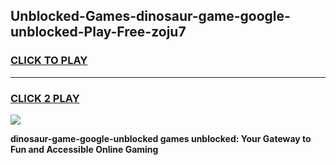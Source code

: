 
## Unblocked-Games-dinosaur-game-google-unblocked-Play-Free-zoju7
<h3>
<a href="https://premium76.site?title=dinosaur-game-google-unblocked&ref=18A">CLICK TO PLAY</a></h3>
<hr>

<h3>
<a href="https://premium76.site?title=dinosaur-game-google-unblocked&ref=18A">CLICK 2 PLAY</a>
  
</h3>

<a href="https://premium76.site?title=dinosaur-game-google-unblocked&ref=18A"><img src="https://clearcache.store/games.png"></a>


**dinosaur-game-google-unblocked games unblocked: Your Gateway to Fun and Accessible Online Gaming**
